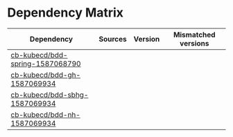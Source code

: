 # Dependency Matrix

Dependency | Sources | Version | Mismatched versions
---------- | ------- | ------- | -------------------
[cb-kubecd/bdd-spring-1587068790](https://github.com/cb-kubecd/bdd-spring-1587068790.git) |  | []() | 
[cb-kubecd/bdd-gh-1587069934](https://github.com/cb-kubecd/bdd-gh-1587069934.git) |  | []() | 
[cb-kubecd/bdd-sbhg-1587069934](https://github.com/cb-kubecd/bdd-sbhg-1587069934.git) |  | []() | 
[cb-kubecd/bdd-nh-1587069934](https://github.com/cb-kubecd/bdd-nh-1587069934.git) |  | []() | 
